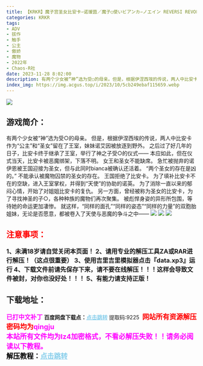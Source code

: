 ```yaml
---
title: 【KRKR】魔子宫圣女比安卡∽诺瑷茵／魔子○使いビアンカ∽ノエイン REVERSI REVOLUTION ～終焉なき破瓜と悦楽の煉獄～ 
categories: KRKR
tags:
- ADV
- 拔作
- 触手
- 公主
- 傲娇
- 魔物
- 2022年
- Chaos-R社
date: 2023-11-28 8:02:00
description: 有两个少女被“神”选为受○的母亲。但是，根据伊涅西埃的传说，两人中比安卡作为“公主”和“圣女”留在了王室，妹妹诺艾因被放逐到野外。之后过了好几年的日子，比安卡终于继承了王室，举行了神之子受○的仪式——本应如此，但在仪式当天，比安卡被恶魔绑架，下落不明。女王和圣女不能缺席。急忙被抛弃的诺伊恩被王国迎接为圣女，但与此同时bianca被确认还活着。
index_img: https://img.acgus.top/i/2023/10/5cb249ebaf115659.webp
---
```

![](https://img.acgus.top/i/2023/10/5cb249ebaf115659.webp)
## 游戏简介：
有两个少女被“神”选为受○的母亲。
但是，根据伊涅西埃的传说，两人中比安卡作为“公主”和“圣女”留在了王室，妹妹诺艾因被放逐到野外。
之后过了好几年的日子，比安卡终于继承了王室，举行了神之子受○的仪式——
本应如此，但在仪式当天，比安卡被恶魔绑架，下落不明。
女王和圣女不能缺席。
急忙被抛弃的诺伊恩被王国迎接为圣女，但与此同时bianca被确认还活着。
“两个圣女的存在是凶的。”
不能承认被魔物囚禁的圣女的存在。
王国拒绝了比安卡。
为了填补比安卡不在的空缺，进入王室掌权，并得到“天使”的协助的诺英。
为了消除一直以来的郁闷心情，开始了对姐姐比安卡的复仇。
另一方面，曾经被称为圣女的比安卡，为了寻找神圣的子○，各种种族的魔物们再次聚集。
被彪悍身姿的异形所包围，等待她的命运更加凄惨。
就这样，“同样的面孔”“同样的姿态”“同样的力量”的双胞胎姐妹，无论是否愿意，都被卷入了天使与恶魔的争斗之中——
![](https://img.acgus.top/i/2023/10/369b72bdcf115711.webp)
![](https://img.acgus.top/i/2023/10/4d34b5a9bb115708.webp)
![](https://img.acgus.top/i/2023/10/17eb9a20ca115704.webp)





## <font color=#FF0000 >注意事项：</font>
<font size=3><b>1、未满18岁请自觉关闭本页面！
2、请用专业的解压工具ZA或RAR进行解压！（这点很重要）
3、使用吉里吉里模拟器点击『data.xp3』运行
4、下载文件前请先保存下来，请不要在线解压！！！这样会导致文件被封，对你也没好处！！！
5、有能力请支持正版！</b></font>

## 下载地址：
<font color=#FF00FF size=3><b>已打中文补丁</b></font>
<b>百度网盘下载点：</b><a href="https://pan.baidu.com/s/1yndwonDJfYaVOVLemwL1mQ?pwd=9225" style="color: #87CEEB;"><b>点击跳转</b></a> 提取码:9225
<a style="padding: 0" href="https://post.qingju.org/AD/"><img style="max-width:100%" src="https://img.acgus.top/i/2024/07/478f689b8021d8d499ab43d21acf137a.gif" alt=""></a>
<b><font color=#FF0000 size=4>网站所有资源解压密码均为</b></font><b><font color=#FF00FF size=4>qingju</font><font color=#FF0000 ></font></b><br><b><font color=#FF00FF size=4>本站所有文件均为lz4加密格式，不看必解压失败！！请务必阅读以下教程。</b></font><br><b><font color=#000 size=4>解压教程：</b><a href="https://post.qingju.org/tutorial/000/" style="color: #87CEEB;"><b>点击跳转</b></a>
